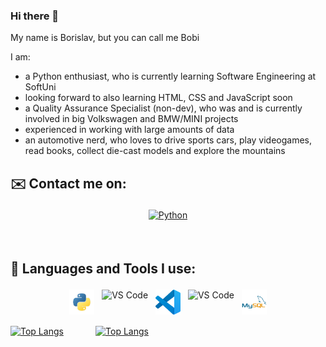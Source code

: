 ### Hi there 👋

My name is Borislav, but you can call me Bobi

I am:
* a Python enthusiast, who is currently learning Software Engineering at SoftUni
* looking forward to also learning HTML, CSS and JavaScript soon
* a Quality Assurance Specialist (non-dev), who was and is currently involved in big Volkswagen and BMW/MINI projects
* experienced in working with large amounts of data
* an automotive nerd, who loves to drive sports cars, play videogames, read books, collect die-cast models and explore the mountains

## ✉️ Contact me on:


<p align="center">
 <a href="https://linkedin.com/in/borivanov1989" target="_blank" rel="noopener noreferrer"> <img src="https://github.com/gauravghongde/social-icons/blob/master/PNG/Color/LinkedIN.png" alt="Python" height="40" style="vertical-align:top; margin:4px"></a>
</p>

<br />

## 🧰 Languages and Tools I use:
<p align="center">
<img src="https://raw.githubusercontent.com/github/explore/80688e429a7d4ef2fca1e82350fe8e3517d3494d/topics/python/python.png" alt="Python" height="40" style="vertical-align:top; margin:4px">
<img src="https://github.com/yurijserrano/Github-Profile-Readme-Logos/blob/master/ides/pycharm.svg" alt="VS Code" height="40" style="vertical-align:top; margin:4px">
<img src="https://raw.githubusercontent.com/github/explore/80688e429a7d4ef2fca1e82350fe8e3517d3494d/topics/visual-studio-code/visual-studio-code.png" alt="VS Code" height="40" style="vertical-align:top; margin:4px">
<img src="https://github.com/gauravghongde/social-icons/blob/master/PNG/Color/Atlassian.png" alt="VS Code" height="40" style="vertical-align:top; margin:4px">
<img src="https://github.com/devicons/devicon/blob/master/icons/mysql/mysql-original-wordmark.svg" alt="VS Code" height="40" style="vertical-align:top; margin:4px">
</p>

[![Top Langs](https://github-readme-stats-git-masterrstaa-rickstaa.vercel.app/api/top-langs/?username=slambeca&theme=dracula)](https://github.com/slambeca/github-readme-stats) &nbsp; &nbsp; &nbsp; &nbsp; &nbsp; &nbsp; [![Top Langs](https://github-readme-stats.vercel.app/api?username=slambeca&theme=algolia&show_icons=true)](https://github.com/slambeca)
